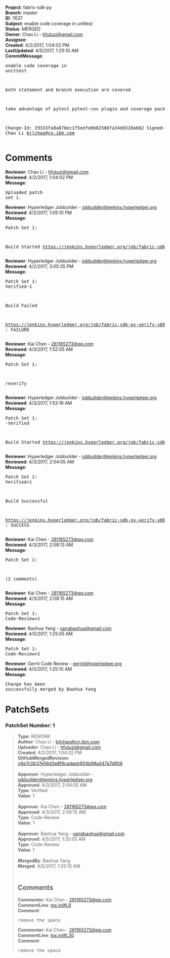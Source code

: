 <strong>Project</strong>: fabric-sdk-py<br><strong>Branch</strong>: master<br><strong>ID</strong>: 7637<br><strong>Subject</strong>: enable code coverage in unittest<br><strong>Status</strong>: MERGED<br><strong>Owner</strong>: Chao Li - hfutuzi@gmail.com<br><strong>Assignee</strong>:<br><strong>Created</strong>: 4/2/2017, 1:04:02 PM<br><strong>LastUpdated</strong>: 4/5/2017, 1:25:10 AM<br><strong>CommitMessage</strong>:<br><pre>enable code coverage in unittest

both statement and branch execution are covered

take advantage of pytest pytest-cov plugin and
coverage package

Change-Id: I9333fa8a870ec1f5eefe0b82586fa34dd328ab82
Signed-off-by: Chao Li <bjlchao@cn.ibm.com>
</pre><h1>Comments</h1><strong>Reviewer</strong>: Chao Li - hfutuzi@gmail.com<br><strong>Reviewed</strong>: 4/2/2017, 1:04:02 PM<br><strong>Message</strong>: <pre>Uploaded patch set 1.</pre><strong>Reviewer</strong>: Hyperledger Jobbuilder - jobbuilder@jenkins.hyperledger.org<br><strong>Reviewed</strong>: 4/2/2017, 1:05:10 PM<br><strong>Message</strong>: <pre>Patch Set 1:

Build Started https://jenkins.hyperledger.org/job/fabric-sdk-py-verify-x86_64/95/</pre><strong>Reviewer</strong>: Hyperledger Jobbuilder - jobbuilder@jenkins.hyperledger.org<br><strong>Reviewed</strong>: 4/2/2017, 3:05:35 PM<br><strong>Message</strong>: <pre>Patch Set 1: Verified-1

Build Failed 

https://jenkins.hyperledger.org/job/fabric-sdk-py-verify-x86_64/95/ : FAILURE</pre><strong>Reviewer</strong>: Kai Chen - 281165273@qq.com<br><strong>Reviewed</strong>: 4/3/2017, 1:52:05 AM<br><strong>Message</strong>: <pre>Patch Set 1:

reverify</pre><strong>Reviewer</strong>: Hyperledger Jobbuilder - jobbuilder@jenkins.hyperledger.org<br><strong>Reviewed</strong>: 4/3/2017, 1:53:16 AM<br><strong>Message</strong>: <pre>Patch Set 1: -Verified

Build Started https://jenkins.hyperledger.org/job/fabric-sdk-py-verify-x86_64/96/</pre><strong>Reviewer</strong>: Hyperledger Jobbuilder - jobbuilder@jenkins.hyperledger.org<br><strong>Reviewed</strong>: 4/3/2017, 2:04:05 AM<br><strong>Message</strong>: <pre>Patch Set 1: Verified+1

Build Successful 

https://jenkins.hyperledger.org/job/fabric-sdk-py-verify-x86_64/96/ : SUCCESS</pre><strong>Reviewer</strong>: Kai Chen - 281165273@qq.com<br><strong>Reviewed</strong>: 4/3/2017, 2:08:13 AM<br><strong>Message</strong>: <pre>Patch Set 1:

(2 comments)</pre><strong>Reviewer</strong>: Kai Chen - 281165273@qq.com<br><strong>Reviewed</strong>: 4/3/2017, 2:08:15 AM<br><strong>Message</strong>: <pre>Patch Set 1: Code-Review+2</pre><strong>Reviewer</strong>: Baohua Yang - yangbaohua@gmail.com<br><strong>Reviewed</strong>: 4/5/2017, 1:25:05 AM<br><strong>Message</strong>: <pre>Patch Set 1: Code-Review+2</pre><strong>Reviewer</strong>: Gerrit Code Review - gerrit@hyperledger.org<br><strong>Reviewed</strong>: 4/5/2017, 1:25:10 AM<br><strong>Message</strong>: <pre>Change has been successfully merged by Baohua Yang</pre><h1>PatchSets</h1><h3>PatchSet Number: 1</h3><blockquote><strong>Type</strong>: REWORK<br><strong>Author</strong>: Chao Li - bjlchao@cn.ibm.com<br><strong>Uploader</strong>: Chao Li - hfutuzi@gmail.com<br><strong>Created</strong>: 4/2/2017, 1:04:02 PM<br><strong>GitHubMergedRevision</strong>: [c6e7c0b37e56d3e8f9cadaeb904b98a447a7d606](https://github.com/hyperledger-gerrit-archive/fabric-sdk-py/commit/c6e7c0b37e56d3e8f9cadaeb904b98a447a7d606)<br><br><strong>Approver</strong>: Hyperledger Jobbuilder - jobbuilder@jenkins.hyperledger.org<br><strong>Approved</strong>: 4/3/2017, 2:04:05 AM<br><strong>Type</strong>: Verified<br><strong>Value</strong>: 1<br><br><strong>Approver</strong>: Kai Chen - 281165273@qq.com<br><strong>Approved</strong>: 4/3/2017, 2:08:15 AM<br><strong>Type</strong>: Code-Review<br><strong>Value</strong>: 1<br><br><strong>Approver</strong>: Baohua Yang - yangbaohua@gmail.com<br><strong>Approved</strong>: 4/5/2017, 1:25:05 AM<br><strong>Type</strong>: Code-Review<br><strong>Value</strong>: 1<br><br><strong>MergedBy</strong>: Baohua Yang<br><strong>Merged</strong>: 4/5/2017, 1:25:10 AM<br><br><h2>Comments</h2><strong>Commenter</strong>: Kai Chen - 281165273@qq.com<br><strong>CommentLine</strong>: [tox.ini#L9](https://github.com/hyperledger-gerrit-archive/fabric-sdk-py/blob/c6e7c0b37e56d3e8f9cadaeb904b98a447a7d606/tox.ini#L9)<br><strong>Comment</strong>: <pre>remove the space</pre><strong>Commenter</strong>: Kai Chen - 281165273@qq.com<br><strong>CommentLine</strong>: [tox.ini#L30](https://github.com/hyperledger-gerrit-archive/fabric-sdk-py/blob/c6e7c0b37e56d3e8f9cadaeb904b98a447a7d606/tox.ini#L30)<br><strong>Comment</strong>: <pre>remove the space</pre></blockquote>